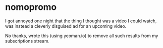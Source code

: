 # nomopromo

I got annoyed one night that the thing I thought was a video I could watch, was instead a cleverly disguised ad for an upcoming video.

No thanks, wrote this (using yeoman.io) to remove all such results from my subscriptions stream.
